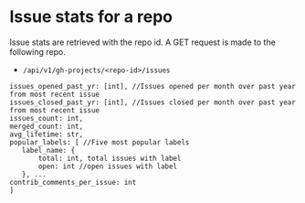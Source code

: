 # Issue stats for a repo

Issue stats are retrieved with the repo id.  A GET request is made to the following repo.

 - `/api/v1/gh-projects/<repo-id>/issues`
 
 ```
issues_opened_past_yr: [int], //Issues opened per month over past year from most recent issue
issues_closed_past_yr: [int], //Issues closed per month over past year from most recent issue
issues_count: int,
merged_count: int,
avg_lifetime: str,
popular_labels: [ //Five most popular labels
    label_name: {
        total: int, total issues with label
        open: int //open issues with label
    }, ...
contrib_comments_per_issue: int
]


```